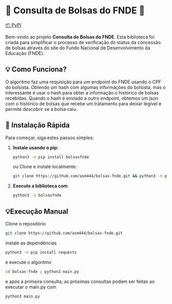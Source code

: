 # 🌟 Consulta de Bolsas do FNDE 🌟
[📦 PyPI](https://pypi.org/project/bolsasfnde/)

Bem-vindo ao projeto **Consulta de Bolsas do FNDE**. Esta biblioteca foi criada para simplificar o processo de verificação do status da concessão de bolsas através do site do Fundo Nacional de Desenvolvimento da Educação (FNDE).

## 💡 Como Funciona?

O algoritmo faz uma requisição para um endpoint do FNDE usando o CPF do bolsista. Obtendo um hash com algumas informações do bolsista, mas o interessante é usar o hash para obter a informação o histórico de bolsas recebidas. Quando o hash é enviado a outro endpoint, obtemos um json com o histórico de bolsas que recebe um tratamento para deixar legível e permite descobrir se a bolsa caiu.

## 🚀 Instalação Rápida

Para começar, siga estes passos simples:

1. **Instale usando o pip:**
   ```bash
   python3 -m pip install bolsasfnde
   ````
   ou Clone e instale localmente:
   ```bash
   git clone https://github.com/asm444/bolsas-fnde.git && python3 -m pip install -e bolsas-fnde
   ```
2. **Execute a biblioteca com**
   ```bash
   python3 -m bolsasfnde
   ```
##  💡Execução Manual

Clone o repositório
   ```bash
   git clone https://github.com/asm444/bolsas-fnde.git
   ```
instale as dependências 
   ```bash
   python3 -m pip install requests
   ```
e execute o algoritmo
   ```bash
   cd bolsas-fnde ; python3 main.py
   ```
e após a primeira consulta, as próximas consultas podem ser feitas ao executar o main.py com
   ```bash
   python3 main.py
   ```
